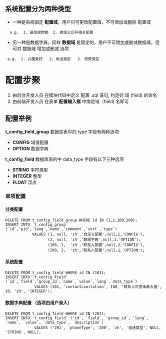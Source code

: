 ## 系统配置分为两种类型
- 一种是系统固定 **配置域**，用户只可更改配置值，不可增加或删除 配置域
~~~
  e.g.  1. 最低提款额  2. 微信公众号相关配置
~~~
  
- 另一种是数据字典，同样 **数据域** 是固定的，用户不可增加或删减数据域，但可对 数据域 增加或删减 选项
~~~
 e.g.  1. 兴趣爱好   2. 电话类型   3. 税费类型
 ~~~

# 配置步聚

1) 由后台开发人员 在模块代码中定义 配置 .sql 语句, 约定好 域 (field) 的命名
2) 由前端开发人员 在表单 **配置输入框** 中绑定域（field) 名即可


## 配置举例
**t_config_field_group** 数据库表中的 type 字段有两种选项
- **CONFIG**  域值配置
- **OPTION**  数据字典

**t_config_field**  数据库表的中 data_type 字段有以下三种选项
- **STRING**   字符类型
- **INTEGER**  整型
- **FLOAT**    浮点

### 单项配置

#### 分类配置
```shell
DELETE FROM t_config_field_group WHERE id IN (1,2,100,200);
INSERT INTO `t_config_group` (`id`,`pid`,`lang`,`name`,`comment`,`sort`,`type`)
            VALUES (1, null, 'zh','自定义配置',null,1,'CONFIG'),
                   (2, null, 'zh','数据字典',null,1,'OPTION'),
                   (100, 1,  'zh','联系人配置',null,2,'CONFIG'),
                   (200, 2,  'zh','联系人配置',null,1,'OPTION');
```

#### 系统配置
```shell
DELETE FROM t_config_field WHERE id IN (101);
INSERT INTO `t_config_field` (`id`,`field`,`group_id`,`name`,`value`,`lang`,`data_type`)
             VALUES (101, 'contactLimitation', 100, '联系人可查询最大值', 10, 'zh', 'INTEGER');
```

#### 数据字典配置 （选项由用户录入）
```shell
DELETE FROM t_config_field WHERE id IN (201);
INSERT INTO `t_config_field` (`id`, `field`, `group_id`, `lang`, `name`, `value`, `data_type`, `description`)
             VALUES ('201', 'phoneType', '200', 'zh', '电话类型', NULL, 'STRING', NULL);
```
